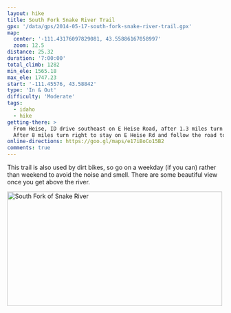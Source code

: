 ```yaml
---
layout: hike
title: South Fork Snake River Trail
gpx: '/data/gps/2014-05-17-south-fork-snake-river-trail.gpx'
map:
  center: '-111.43176097829081, 43.55886167058997'
  zoom: 12.5
distance: 25.32
duration: '7:00:00'
total_climb: 1282
min_ele: 1565.18
max_ele: 1747.23
start: '-111.45576, 43.58842'
type: 'In & Out'
difficulty: 'Moderate'
tags:
  - idaho
  - hike
getting-there: >
  From Heise, ID drive southeast on E Heise Road, after 1.3 miles turn right to stay on E Heise Rd.
  After 8 miles turn right to stay on E Heise Rd and follow the road to the trailhead.
online-directions: https://goo.gl/maps/e17iBoCo15B2
comments: true
---
```


This trail is also used by dirt bikes, so go on a weekday (if you can) rather than weekend to avoid
the noise and smell.  There are some beautiful view once you get above the river.

<a data-flickr-embed="true"  href="https://www.flickr.com/photos/101945058@N06/14022727667/in/photolist-nn8KBF-nDkB2r-nn99oF-nDCtxt/" title="South Fork of Snake River"><img src="https://farm6.staticflickr.com/5472/14022727667_6aa054378b.jpg" width="500" height="266" alt="South Fork of Snake River"></a><script async src="//embedr.flickr.com/assets/client-code.js" charset="utf-8"></script>
